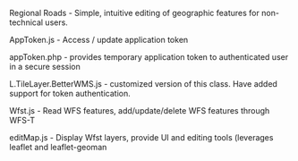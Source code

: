 Regional Roads - Simple, intuitive editing of geographic features for non-technical users.

AppToken.js - Access / update application token

appToken.php - provides temporary application token to authenticated user in a secure session

L.TileLayer.BetterWMS.js - customized version of this class.  Have added support for token authentication.

Wfst.js - Read WFS features, add/update/delete WFS features through WFS-T

editMap.js - Display Wfst layers, provide UI and editing tools (leverages leaflet and leaflet-geoman

